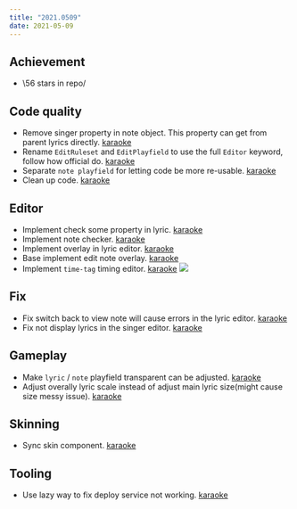 ```yaml
---
title: "2021.0509"
date: 2021-05-09
---
```


## Achievement

- \56 stars in repo/

## Code quality

- Remove singer property in note object. This property can get from parent lyrics directly. [karaoke](#574@andy840119)
- Rename `EditRuleset` and `EditPlayfield` to use the full `Editor` keyword, follow how official do. [karaoke](#579#583@andy840119)
- Separate `note playfield` for letting code be more re-usable. [karaoke](#584@andy840119)
- Clean up code. [karaoke](#586@andy840119)

## Editor

- Implement check some property in lyric. [karaoke](#572@andy840119)
- Implement note checker. [karaoke](#573@andy840119)
- Implement overlay in lyric editor. [karaoke](#577@andy840119)
- Base implement edit note overlay. [karaoke](#580@andy840119)
- Implement `time-tag` timing editor. [karaoke](#595#596#597#598#599@andy840119)
  ![](res/time-tag-time-editor.png)

## Fix

- Fix switch back to view note will cause errors in the lyric editor. [karaoke](#576@andy840119)
- Fix not display lyrics in the singer editor. [karaoke](#602@andy840119)

## Gameplay

- Make `lyric` / `note` playfield transparent can be adjusted. [karaoke](#561#570@andy840119)
- Adjust overally lyric scale instead of adjust main lyric size(might cause size messy issue). [karaoke](#559#571@andy840119)

## Skinning

- Sync skin component. [karaoke](#587@andy840119)

## Tooling

- Use lazy way to fix deploy service not working. [karaoke](#600@andy840119)
